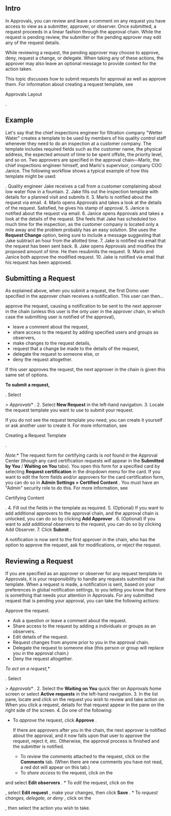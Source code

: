 

Intro
-------

In Approvals, you can review and leave a comment on any request you have access to view as a submitter, approver, or observer. Once submitted, a request proceeds in a linear fashion through the approval chain. While the request is pending review, the submitter or the pending approver may edit any of the request details.


 While reviewing a request, the pending approver may choose to approve, deny, request a change, or delegate. When taking any of these actions, the approver may also leave an optional message to provide context for the action taken.


 This topic discusses how to submit requests for approval as well as approve them. For information about creating a request template, see

Approvals Layout

.


 Example
---------

Let's say that the chief inspections engineer for filtration company "Wetter Water" creates a template to be used by members of his quality control staff whenever they need to do an inspection at a customer company. The template includes required fields such as the customer name, the physical address, the expected amount of time to be spent offsite, the priority level, and so on. Two approvers are specified in the approval chain—Marlo, the chief inspections engineer himself, and Marlo's supervisor, company COO Janice. The following workflow shows a typical example of how this template might be used:

. Quality engineer Jake receives a call from a customer complaining about low water flow in a fountain.
2. Jake fills out the inspection template with details for a planned visit and submits it.
3. Marlo is notified about the request via email.
4. Marlo opens Approvals and takes a look at the details of the request. Satisfied, he gives his stamp of approval.
5. Janice is notified about the request via email.
6. Janice opens Approvals and takes a look at the details of the request. She feels that Jake has scheduled too much time for the inspection, as the customer company is located only a mile away and the problem probably has an easy solution. She uses the
 **Request Change**
 option, being sure to include a message suggesting that Jake subtract an hour from the allotted time.
7. Jake is notified via email that the request has been sent back.
8. Jake opens Approvals and modifies the proposed amount of time. He then resubmits the request.
9. Marlo and Janice both approve the modified request.
10. Jake is notified via email that his request has been approved.

Submitting a Request
----------------------

As explained above, when you submit a request, the first Domo user specified in the approver chain receives a notification. This user can then...

 approve the request, causing a notification to be sent to the next approver in the chain (unless this user is the only user in the approver chain, in which case the submitting user is notified of the approval),
* leave a comment about the request,
* share access to the request by adding specified users and groups as observers,
* make changes to the request details,
* request that a change be made to the details of the request,
* delegate the request to someone else, or
* deny the request altogether.

If this user approves the request, the next approver in the chain is given this same set of options.


**To submit a request,**

. Select

*> Approvals**
 .
2. Select
 **New Request**
 in the left-hand navigation.
3. Locate the request template you want to use to submit your request.


 If you do not see the request template you need, you can create it yourself or ask another user to create it. For more information, see

Creating a Request Template

.

*Note:**
 The request form for certifying cards is
 *not*
 found in the Approval Center (though any card certification requests
 *will*
 appear in the
 **Submitted by You**
 /
 **Waiting on You**
 tabs). You open this form for a specified card by selecting
 **Request certification**
 in the dropdown menu for the card. If you want to edit the form fields and/or approvers for the card certification form, you can do so in
 **Admin Settings > Certified Content**
 . You must have an "Admin" security role to do this. For more information, see

Certifying Content

.
4. Fill out the fields in the template as required.
5. (Optional) If you want to add additional approvers to the approval chain, and the approval chain is unlocked, you can do so by clicking
 **Add Approver**
 .
6. (Optional) If you want to add additional observers to the request, you can do so by clicking Add Observer.
7. Click
 **Submit**
 .

A notification is now sent to the first approver in the chain, who has the option to approve the request, ask for modifications, or reject the request.


 Reviewing a Request
---------------------

If you are specified as an approver or observer for any request template in Approvals, it is your responsibility to handle any requests submitted via that template. When a request is made, a notification is sent, based on your preferences in global notification settings, to you letting you know that there is something that needs your attention in Approvals. For any submitted request that is pending your approval, you can take the following actions:

 Approve the request.
* Ask a question or leave a comment about the request.
* Share access to the request by adding a individuals or groups as an observers.
* Edit details of the request.
* Request changes from anyone prior to you in the approval chain.
* Delegate the request to someone else (this person or group will replace you in the approval chain.)
* Deny the request altogether.

*To act on a request,**

. Select

*> Approvals**
 .
2. Select the
 **Waiting on You**
 quick filer on Approvals home screen or select
 **Active requests**
 in the left-hand navigation.
3. In the list pane, locate and click on the request you wish to review and take action on. When you click a request, details for that request appear in the pane on the right side of the screen.
4. Do one of the following:

* To
	 *approve*
	 the request, click
	 **Approve**
	 .


	 If there are approvers after you in the chain, the next approver is notified about the approval, and it now falls upon that user to approve the request, reject it, etc. Otherwise, the approval process is finished and the submitter is notified.
	* To
	 *review*
	 the comments attached to the request, click on the
	 **Comments**
	 tab. (When there are new comments you have not read, a red dot will appear on this tab.)
	* To
	 *share access*
	 to the request, click on the

 and select
	 **Edit observers**
	 .
	* To
	 *edit*
	 the request, click on the

 , select
	 **Edit request**
	 , make your changes, then click
	 **Save**
	 .
	* To
	 *request changes, delegate, or deny*
	 , click on the

 , then select the action you wish to take.


